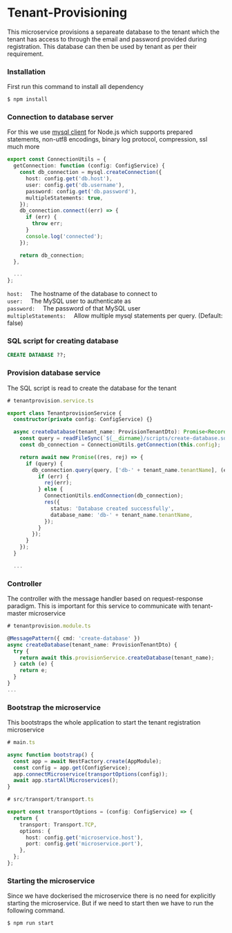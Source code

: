 # Tenant-Provisioning

This microservice provisions a separeate database to the tenant which the tenant has access to through the email and password provided during registration. This database can then be used by tenant as per their requirement.

### Installation
First run this command to install all dependency
```bash
$ npm install
```
### Connection to database server
For this we use [mysql client](https://www.npmjs.com/package/mysql2) for Node.js which supports prepared statements, non-utf8 encodings, binary log protocol, compression, ssl much more

```ts
export const ConnectionUtils = {
  getConnection: function (config: ConfigService) {
    const db_connection = mysql.createConnection({
      host: config.get('db.host'),
      user: config.get('db.username'),
      password: config.get('db.password'),
      multipleStatements: true,
    });
    db_connection.connect((err) => {
      if (err) {
        throw err;
      }
      console.log('connected');
    });

    return db_connection;
  },

  ...
};
``` 
`host:  ` The hostname of the database to connect to  
`user:  ` The MySQL user to authenticate as  
`password:  ` The password of that MySQL user  
`multipleStatements:  ` Allow multiple mysql statements per query. (Default: false)  

### SQL script for creating database
```sql
CREATE DATABASE ??;
```
### Provision database service
The SQL script is read to create the database for the tenant

```ts
# tenantprovision.service.ts

export class TenantprovisionService {
  constructor(private config: ConfigService) {}

  async createDatabase(tenant_name: ProvisionTenantDto): Promise<Record<string, any>> {
    const query = readFileSync(`${__dirname}/scripts/create-database.sql`).toString();
    const db_connection = ConnectionUtils.getConnection(this.config);

    return await new Promise((res, rej) => {
      if (query) {
        db_connection.query(query, ['db-' + tenant_name.tenantName], (err) => {
          if (err) {
            rej(err);
          } else {
            ConnectionUtils.endConnection(db_connection);
            res({
              status: 'Database created successfully',
              database_name: 'db-' + tenant_name.tenantName,
            });
          }
        });
      }
    });
  }

  ...
```

### Controller
The controller with the message handler based on request-response paradigm. This is important for this service to communicate with tenant-master microservice

```ts
# tenantprovision.module.ts

@MessagePattern({ cmd: 'create-database' })
async createDatabase(tenant_name: ProvisionTenantDto) {
  try {
    return await this.provisionService.createDatabase(tenant_name);
  } catch (e) {
    return e;
  }
}
...
```
### Bootstrap the microservice
This bootstraps the whole application to start the tenant registration microservice

```ts
# main.ts

async function bootstrap() {
  const app = await NestFactory.create(AppModule);
  const config = app.get(ConfigService);
  app.connectMicroservice(transportOptions(config));
  await app.startAllMicroservices();
}

# src/transport/transport.ts

export const transportOptions = (config: ConfigService) => {
  return {
    transport: Transport.TCP,
    options: {
      host: config.get('microservice.host'),
      port: config.get('microservice.port'),
    },
  };
};
```
### Starting the microservice
Since we have dockerised the microservice there is no need for explicitly starting the microservice. But if we need to start then we have to run the following command.
```bash
$ npm run start
```
